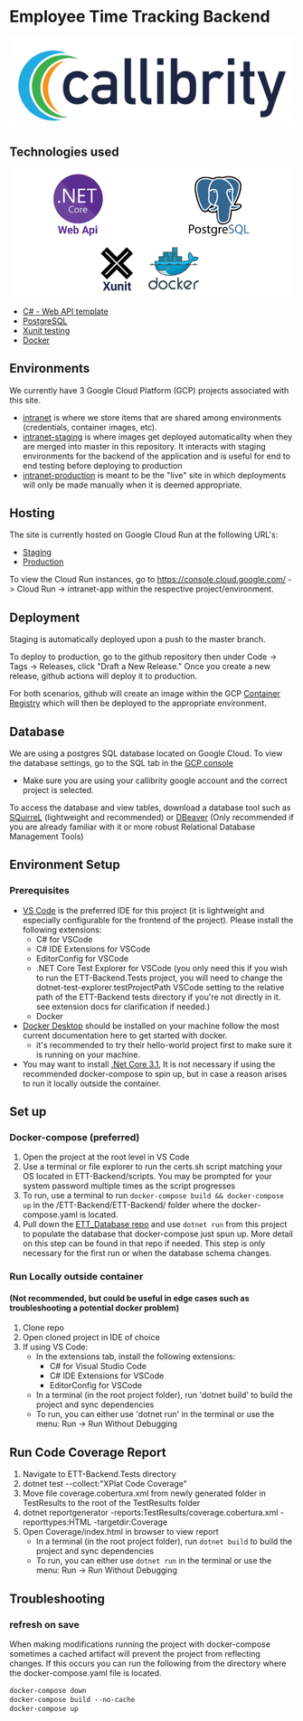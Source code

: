 # Employee Time Tracking Backend
![Callibrity Logo](/screenshots/CallibrityLogoNavy.png)

## Technologies used
![Stack Overview](/screenshots/StackOverviewBackend.png)

- [C# \- Web API template](https://docs.microsoft.com/en-us/aspnet/core/tutorials/first-web-api?view=aspnetcore-3.1&tabs=visual-studio)
- [PostgreSQL](https://www.postgresql.org/docs/9.1/git.html)
- [Xunit testing](https://xunit.net/docs/getting-started/netcore/cmdline)
- [Docker](https://www.docker.com/get-started)

## Environments
We currently have 3 Google Cloud Platform (GCP) projects associated with this site. 
- [intranet](https://console.cloud.google.com/run?organizationId=876666147511&project=intranet-277714) is where we store items that are shared among environments (credentials, container images, etc).
- [intranet-staging](https://console.cloud.google.com/run?organizationId=876666147511&project=intranet-staging-285714) is where images get deployed automaticallty when they are merged into master in this repository. It interacts with staging environments for the backend of the application and is useful for end to end testing before deploying to production
- [intranet-production](https://console.cloud.google.com/run?project=intranet-production-285714) is meant to be the "live" site in which deployments will only be made manually when it is deemed appropriate.

## Hosting
The site is currently hosted on Google Cloud Run at the following URL's: 
- [Staging](https://intranet-api-uxl72aopia-uk.a.run.app)
- [Production](https://intranet-api-yygv4n2zyq-uk.a.run.app)

To view the Cloud Run instances, go to https://console.cloud.google.com/ -> Cloud Run -> intranet-app within the respective project/environment.

## Deployment
Staging is automatically deployed upon a push to the master branch.  

To deploy to production, go to the github repository then under Code -> Tags -> Releases, click "Draft a New Release." Once you create a new release, github actions will deploy it to production. 

For both scenarios, github will create an image within the GCP [Container Registry](https://console.cloud.google.com/gcr/images/intranet-277714/GLOBAL/intranet-app?project=intranet-277714&gcrImageListsize=30) which will then be deployed to the appropriate environment.

## Database
We are using a postgres SQL database located on Google Cloud. To view the database settings, go to the SQL tab in the [GCP console](https://console.cloud.google.com)
- Make sure you are using your callibrity google account and the correct project is selected. 

To access the database and view tables, download a database tool such as [SQuirreL](http://squirrel-sql.sourceforge.net/) (lightweight and recommended) or [DBeaver](https://dbeaver.io/) (Only recommended if you are already familiar with it or more robust Relational Database Management Tools)

## Environment Setup
### Prerequisites
- [VS Code](https://code.visualstudio.com/) is the preferred IDE for this project (it is lightweight and especially configurable for the frontend of the project). Please install the following extensions:
  - C# for VSCode
  - C# IDE Extensions for VSCode
  - EditorConfig for VSCode
  - .NET Core Test Explorer for VSCode (you only need this if you wish to run the ETT-Backend.Tests project, you will need to change the dotnet-test-explorer.testProjectPath VSCode setting to the relative path of the ETT-Backend tests directory if you're not directly in it. see extension docs for clarification if needed.)
  - Docker
- [Docker Desktop](https://www.docker.com/get-started) should be installed on your machine follow the most current documentation here to get started with docker.
  - it's recommended to try their hello-world project first to make sure it is running on your machine.
- You may want to install [.Net Core 3.1](https://dotnet.microsoft.com/download/dotnet-core/3.1), It is not necessary if using the recommended docker-compose to spin up, but in case a reason arises to run it locally outside the container.


## Set up
### Docker-compose (preferred)
1. Open the project at the root level in VS Code
2. Use a terminal or file explorer to run the certs.sh script matching your OS located in ETT-Backend/scripts. You may be prompted for your system password multiple times as the script progresses
3. To run, use a terminal to run ```docker-compose build && docker-compose up``` in the /ETT-Backend/ETT-Backend/ folder where the docker-compose.yaml is located.   
4. Pull down the [ETT_Database repo](https://github.com/callibrity/ETT_Database/blob/master/README.md) and use ```dotnet run``` from this project to populate the database that docker-compose just spun up. More detail on this step can be found in that repo if needed. This step is only necessary for the first run or when the database schema changes.

### Run Locally outside container 
#### (Not recommended, but could be useful in edge cases such as troubleshooting a potential docker problem)
1. Clone repo
2. Open cloned project in IDE of choice
4. If using VS Code:
    - In the extensions tab, install the following extensions: 
        - C# for Visual Studio Code
        - C# IDE Extensions for VSCode
        - EditorConfig for VSCode
    - In a terminal (in the root project folder), run 'dotnet build' to build the project and sync dependencies
    - To run, you can either use 'dotnet run' in the terminal or use the menu: Run \-> Run Without Debugging

## Run Code Coverage Report
1. Navigate to ETT-Backend.Tests directory
2. dotnet test --collect:"XPlat Code Coverage"
3. Move file coverage.cobertura.xml from newly generated folder in TestResults
   to the root of the TestResults folder
4. dotnet reportgenerator -reports:TestResults/coverage.cobertura.xml -reporttypes:HTML -targetdir:Coverage
5. Open Coverage/index.html in browser to view report
    - In a terminal (in the root project folder), run `dotnet build` to build the project and sync dependencies
    - To run, you can either use `dotnet run` in the terminal or use the menu: Run -> Run Without Debugging

## Troubleshooting
### refresh on save
When making modifications running the project with docker-compose sometimes a cached artifact will prevent the project from reflecting changes. 
If this occurs you can run the following from the directory where the docker-compose.yaml file is located.
```
docker-compose down
docker-compose build --no-cache
docker-compose up
```
